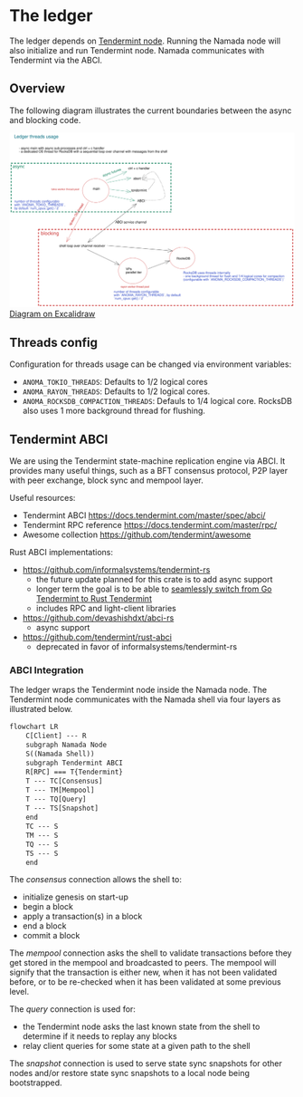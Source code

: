 # The ledger

The ledger depends on [Tendermint node](https://github.com/tendermint/tendermint). Running the Namada node will also initialize and run Tendermint node. Namada communicates with Tendermint via the ABCI.

## Overview

The following diagram illustrates the current boundaries between the async and blocking code.

![ledger threads](ledger/ledger_threads.svg  "ledger threads")
[Diagram on Excalidraw](https://excalidraw.com/#room=952eca1f17ac3c7b5cee,ReXYfqLLleTjVnSQM9zrjw)

## Threads config

Configuration for threads usage can be changed via environment variables:

- `ANOMA_TOKIO_THREADS`: Defaults to 1/2 logical cores
- `ANOMA_RAYON_THREADS`: Defaults to 1/2 logical cores.
- `ANOMA_ROCKSDB_COMPACTION_THREADS`: Defauls to 1/4 logical core. RocksDB also uses 1 more background thread for flushing.

## Tendermint ABCI

We are using the Tendermint state-machine replication engine via ABCI. It provides many useful things, such as a BFT consensus protocol, P2P layer with peer exchange, block sync and mempool layer.

Useful resources:

- Tendermint ABCI <https://docs.tendermint.com/master/spec/abci/>
- Tendermint RPC reference <https://docs.tendermint.com/master/rpc/>
- Awesome collection <https://github.com/tendermint/awesome>

Rust ABCI implementations:

- <https://github.com/informalsystems/tendermint-rs>
  - the future update planned for this crate is to add async support
  - longer term the goal is to be able to [seamlessly switch from Go Tendermint
    to Rust Tendermint](https://github.com/informalsystems/tendermint-rs/issues/29#issuecomment-672444401)
  - includes RPC and light-client libraries
- <https://github.com/devashishdxt/abci-rs>
  - async support
- <https://github.com/tendermint/rust-abci>
  - deprecated in favor of informalsystems/tendermint-rs

### ABCI Integration

The ledger wraps the Tendermint node inside the Namada node. The Tendermint node
communicates with the Namada shell via four layers as illustrated below.

```mermaid
flowchart LR
    C[Client] --- R
    subgraph Namada Node
    S((Namada Shell))
    subgraph Tendermint ABCI
    R[RPC] === T{Tendermint}
    T --- TC[Consensus]
    T --- TM[Mempool]
    T --- TQ[Query]
    T --- TS[Snapshot]
    end
    TC --- S
    TM --- S
    TQ --- S
    TS --- S
    end
```

The *consensus* connection allows the shell to:

- initialize genesis on start-up
- begin a block
- apply a transaction(s) in a block
- end a block
- commit a block

The *mempool* connection asks the shell to validate transactions before they get
stored in the mempool and broadcasted to peers. The mempool will signify that
the transaction is either new, when it has not been validated before, or to be
re-checked when it has been validated at some previous level.

The *query* connection is used for:

- the Tendermint node asks the last known state from the shell to determine if it needs to replay any blocks
- relay client queries for some state at a given path to the shell

The *snapshot* connection is used to serve state sync snapshots for other nodes and/or restore state sync snapshots to a local node being bootstrapped.
